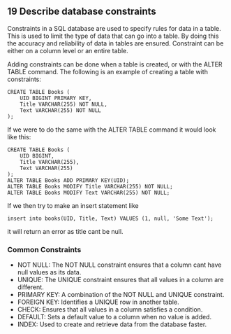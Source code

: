 ## 19 Describe database constraints

Constraints in a SQL database are used to specify rules for data in a table. This is used to limit the type of data that can go into a table. By doing this the accuracy and reliability of data in tables are ensured. Constraint can be either on a column level or an entire table.

Adding constraints can be done when a table is created, or with the ALTER TABLE command. The following is an example of creating a table with constraints:

````mysql
CREATE TABLE Books (
	UID BIGINT PRIMARY KEY,
	Title VARCHAR(255) NOT NULL,
	Text VARCHAR(255) NOT NULL
);
````

If we were to do the same with the ALTER TABLE command it would look like this:

````mysql
CREATE TABLE Books (
	UID BIGINT,
	Title VARCHAR(255),
	Text VARCHAR(255)
);
ALTER TABLE Books ADD PRIMARY KEY(UID);
ALTER TABLE Books MODIFY Title VARCHAR(255) NOT NULL;
ALTER TABLE Books MODIFY Text VARCHAR(255) NOT NULL;
````

If we then try to make an insert statement like

````mysql
insert into books(UID, Title, Text) VALUES (1, null, 'Some Text');
````

it will return an error as title cant be null.

### Common Constraints

- NOT NULL: The NOT NULL constraint ensures that a column cant have null values as its data.
- UNIQUE: The UNIQUE constraint ensures that all values in a column are different.
- PRIMARY KEY: A combination of the NOT NULL and UNIQUE constraint. 
- FOREIGN  KEY: Identifies a UNIQUE row in another table.
- CHECK: Ensures that all values in a column satisfies a condition.
- DEFAULT: Sets a default value to a column when no value is added.
- INDEX: Used to create and retrieve data from the database faster.